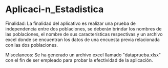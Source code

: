 # Aplicaci-n_Estadistica

Finalidad:
La finalidad del aplicativo es realizar una prueba de independencia entre dos poblaciones,
se deberán brindar los nombres de las poblaciones, el nombre de sus características 
respectivas y un archivo excel donde se encuentran los datos de una encuesta previa 
relacionada con las dos poblaciones.

Miscelaneos: 
Se ha generado un archivo excel llamado "dataprueba.xlsx" con el fin de ser empleado para
probar la efectividad de la aplicación. 

